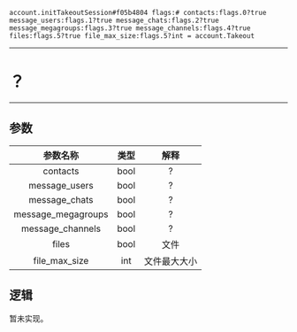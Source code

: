 ```
account.initTakeoutSession#f05b4804 flags:# contacts:flags.0?true message_users:flags.1?true message_chats:flags.2?true message_megagroups:flags.3?true message_channels:flags.4?true files:flags.5?true file_max_size:flags.5?int = account.Takeout
```

---
# ？
---

## 参数
参数名称 | 类型 | 解释
:-: | :-: | :-:
contacts|bool|?
message_users|bool|?
message_chats|bool|?
message_megagroups|bool|?
message_channels|bool|?
files|bool|文件
file_max_size|int|文件最大大小

## 逻辑
暂未实现。